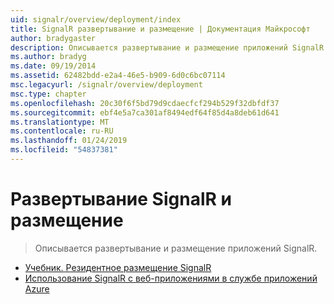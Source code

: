 ```yaml
---
uid: signalr/overview/deployment/index
title: SignalR развертывание и размещение | Документация Майкрософт
author: bradygaster
description: Описывается развертывание и размещение приложений SignalR.
ms.author: bradyg
ms.date: 09/19/2014
ms.assetid: 62482bdd-e2a4-46e5-b909-6d0c6bc07114
msc.legacyurl: /signalr/overview/deployment
msc.type: chapter
ms.openlocfilehash: 20c30f6f5bd79d9cdaecfcf294b529f32dbfdf37
ms.sourcegitcommit: ebf4e5a7ca301af8494edf64f85d4a8deb61d641
ms.translationtype: MT
ms.contentlocale: ru-RU
ms.lasthandoff: 01/24/2019
ms.locfileid: "54837381"
---
```

<a name="signalr-deployment-and-hosting"></a>Развертывание SignalR и размещение
====================
> Описывается развертывание и размещение приложений SignalR.


- [Учебник. Резидентное размещение SignalR](tutorial-signalr-self-host.md)
- [Использование SignalR с веб-приложениями в службе приложений Azure](using-signalr-with-azure-web-sites.md)
